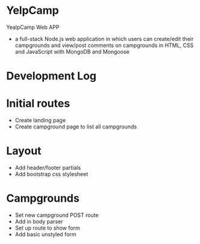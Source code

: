 # YelpCamp
YealpCamp Web APP
- a full-stack Node.js web application in which users can create/edit their campgrounds and view/post
comments on campgrounds in HTML, CSS and JavaScript with MongoDB and Mongoose

# Development Log
# Initial routes
-	Create landing page
-	Create campground page to list all campgrounds
# Layout
- Add header/footer partials
-	Add bootstrap css stylesheet
# Campgrounds
-	Set new campground POST route
-	Add in body parser
-	Set up route to show form
-	Add basic unstyled form
